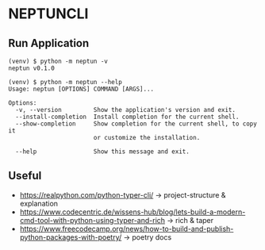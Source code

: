 # NEPTUNCLI

## Run Application

```shell
(venv) $ python -m neptun -v
neptun v0.1.0

(venv) $ python -m neptun --help
Usage: neptun [OPTIONS] COMMAND [ARGS]...

Options:
  -v, --version         Show the application's version and exit.
  --install-completion  Install completion for the current shell.
  --show-completion     Show completion for the current shell, to copy it
                        or customize the installation.

  --help                Show this message and exit.
```

## Useful
* https://realpython.com/python-typer-cli/ -> project-structure & explanation
* https://www.codecentric.de/wissens-hub/blog/lets-build-a-modern-cmd-tool-with-python-using-typer-and-rich -> rich & taper
* https://www.freecodecamp.org/news/how-to-build-and-publish-python-packages-with-poetry/ -> poetry docs